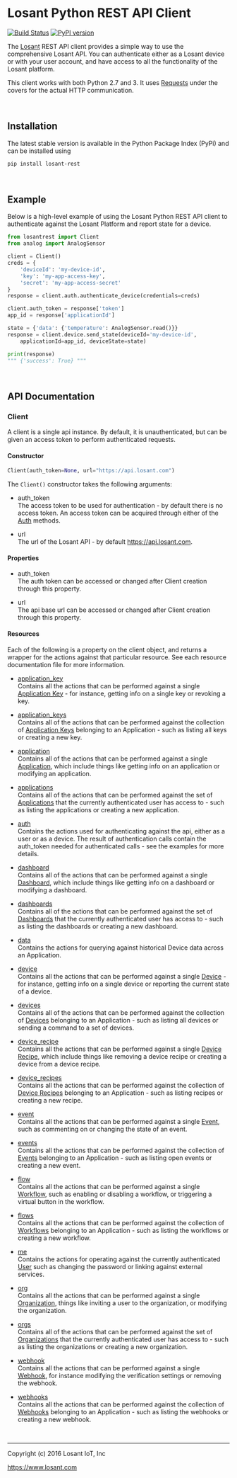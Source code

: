 # Losant Python REST API Client

[![Build Status](https://travis-ci.org/Losant/losant-rest-python.svg?branch=master)](https://travis-ci.org/Losant/losant-rest-python) [![PyPI version](https://badge.fury.io/py/losant-rest.svg)](https://badge.fury.io/py/losant-rest)

The [Losant](https://www.losant.com>) REST API client provides a simple way to
use the comprehensive Losant API.  You can authenticate either as a Losant
device or with your user account, and have access to all the functionality
of the Losant platform.

This client works with both Python 2.7 and 3. It uses
[Requests](https://github.com/kennethreitz/requests/) under the
covers for the actual HTTP communication.

<br/>

## Installation

The latest stable version is available in the Python Package Index (PyPi)
and can be installed using

```bash
pip install losant-rest
```

<br/>

## Example

Below is a high-level example of using the Losant Python REST API client to
authenticate against the Losant Platform and report state for a device.

```python
from losantrest import Client
from analog import AnalogSensor

client = Client()
creds = {
    'deviceId': 'my-device-id',
    'key': 'my-app-access-key',
    'secret': 'my-app-access-secret'
}
response = client.auth.authenticate_device(credentials=creds)

client.auth_token = response['token']
app_id = response['applicationId']

state = {'data': {'temperature': AnalogSensor.read()}}
response = client.device.send_state(deviceId='my-device-id',
    applicationId=app_id, deviceState=state)

print(response)
""" {'success': True} """
```

<br/>

## API Documentation

### Client

A client is a single api instance.  By default, it is unauthenticated,
but can be given an access token to perform authenticated requests.

#### Constructor

```python
Client(auth_token=None, url="https://api.losant.com")
```

The ``Client()`` constructor takes the following arguments:

*   auth_token  
The access token to be used for authentication - by default there is no access
token.  An access token can be acquired through either of
the [Auth](docs/auth.md) methods.

*   url  
The url of the Losant API - by default <https://api.losant.com>.

#### Properties

*   auth_token  
The auth token can be accessed or changed after Client creation
through this property.

*   url  
The api base url can be accessed or changed after Client creation
through this property.

#### Resources

Each of the following is a property on the client object, and returns
a wrapper for the actions against that particular resource.  See each
resource documentation file for more information.

*   [application_key](docs/applicationKey.md)  
Contains all the actions that can be performed against a single
[Application Key](https://docs.losant.com/applications/access-keys/) -
for instance, getting info on a single key or revoking a key.

*   [application_keys](docs/applicationKeys.md)  
Contains all of the actions that can be performed against the collection of
[Application Keys](https://docs.losant.com/applications/access-keys/) belonging
to an Application - such as listing all keys or creating a new key.

*   [application](docs/application.md)  
Contains all of the actions that can be performed against a single
[Application](https://docs.losant.com/applications/overview/),
which include things like getting info on an application or
modifying an application.

*   [applications](docs/applications.md)  
Contains all of the actions that can be performed against the set of
[Applications](https://docs.losant.com/applications/overview/) that the
currently authenticated user has access to - such as
listing the applications or creating a new application.

*   [auth](docs/auth.md)  
Contains the actions used for authenticating against the api, either as a
user or as a device.  The result of authentication calls contain the auth_token
needed for authenticated calls - see the examples for more details.

*   [dashboard](docs/dashboard.md)  
Contains all of the actions that can be performed against a single
[Dashboard](https://docs.losant.com/dashboards/overview/),
which include things like getting info on a dashboard or
modifying a dashboard.

*   [dashboards](docs/dashboards.md)  
Contains all of the actions that can be performed against the set of
[Dashboards](https://docs.losant.com/dashboards/overview/) that the
currently authenticated user has access to - such as
listing the dashboards or creating a new dashboard.

*   [data](docs/data.md)  
Contains the actions for querying against historical Device
data across an Application.

*   [device](docs/device.md)  
Contains all the actions that can be performed against a single
[Device](https://docs.losant.com/devices/overview/) -
for instance, getting info on a single device or reporting the current
state of a device.

*   [devices](docs/devices.md)  
Contains all of the actions that can be performed against the collection of
[Devices](https://docs.losant.com/devices/overview/) belonging
to an Application - such as listing all devices or sending a command to a set
of devices.

*   [device_recipe](docs/deviceRecipe.md)  
Contains all the actions that can be performed against a single
[Device Recipe](https://docs.losant.com/devices/device-recipes/), which
include things like removing a device recipe or creating a device
from a device recipe.

*   [device_recipes](docs/deviceRecipes.md)  
Contains all the actions that can be performed against the collection of
[Device Recipes](https://docs.losant.com/devices/device-recipes/) belonging
to an Application - such as listing recipes or creating a new recipe.

*   [event](docs/event.md)  
Contains all the actions that can be performed against a single
[Event](https://docs.losant.com/events/overview/), such as commenting on
or changing the state of an event.

*   [events](docs/events.md)  
Contains all the actions that can be performed against the collection of
[Events](https://docs.losant.com/events/overview/) belonging
to an Application - such as listing open events or creating a new event.

*   [flow](docs/flow.md)  
Contains all the actions that can be performed against a single
[Workflow](https://docs.losant.com/workflows/overview/), such as enabling or
disabling a workflow, or triggering a virtual button in the workflow.

*   [flows](docs/flows.md)  
Contains all the actions that can be performed against the collection of
[Workflows](https://docs.losant.com/workflows/overview/) belonging
to an Application - such as listing the workflows or creating a new workflow.

*   [me](docs/me.md)  
Contains the actions for operating against the currently authenticated
[User](https://docs.losant.com/user-accounts/overview/) such as changing
the password or linking against external services.

*   [org](docs/org.md)  
Contains all the actions that can be performed against a single
[Organization](https://docs.losant.com/organizations/overview/), things like
inviting a user to the organization, or modifying the organization.

*   [orgs](docs/orgs.md)  
Contains all of the actions that can be performed against the set of
[Organizations](https://docs.losant.com/organizations/overview/) that the
currently authenticated user has access to - such as
listing the organizations or creating a new organization.

*   [webhook](docs/webhook.md)  
Contains all the actions that can be performed against a single
[Webhook](https://docs.losant.com/applications/webhooks/), for instance
modifying the verification settings or removing the webhook.

*   [webhooks](docs/webhooks.md)  
Contains all the actions that can be performed against the collection of
[Webhooks](https://docs.losant.com/applications/webhooks/) belonging
to an Application - such as listing the webhooks or creating a new webhook.

<br/>

*****

Copyright (c) 2016 Losant IoT, Inc

<https://www.losant.com>
